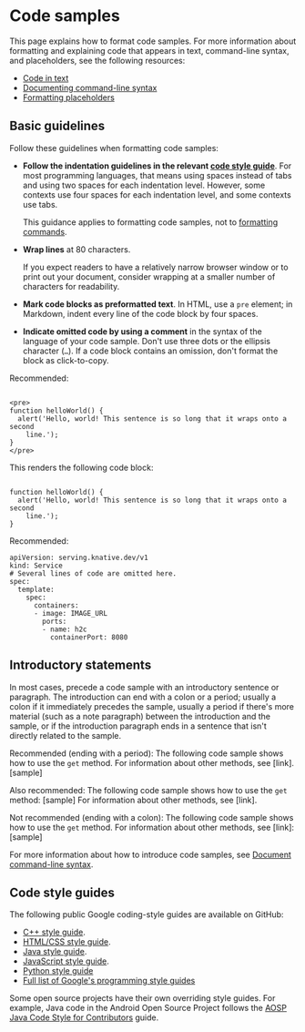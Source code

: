 


# Code samples  

This page explains how to format code samples. For more information about formatting and
explaining code that appears in text, command-line syntax, and placeholders, see the following
resources:

* [Code in text](/style/code-in-text)
* [Documenting command-line syntax](/style/code-syntax)
* [Formatting placeholders](/style/placeholders)

## Basic guidelines

Follow these guidelines when formatting code samples:

* **Follow the indentation guidelines in the relevant
  [code style guide](#coding)**. For most programming languages,
  that means using spaces instead of tabs and using two spaces for each indentation level.
  However, some contexts use four spaces for each indentation level, and some contexts use tabs.

  This guidance applies to formatting code samples, not to
  [formatting commands](/style/code-syntax#formatting-a-command).
* **Wrap lines** at 80 characters.

  If you expect readers to have a relatively narrow browser window or to print out your
  document, consider wrapping at a smaller number of characters for readability.
* **Mark code blocks as preformatted text**. In HTML, use a `pre` element;
  in Markdown, indent every line of the code block by four spaces.
* **Indicate omitted code by using a comment** in the syntax of the language of your code
  sample. Don't use three dots or the ellipsis character (`…`). If a code
  block contains an omission, don't format the block as click-to-copy.

Recommended:

```

<pre>
function helloWorld() {
  alert('Hello, world! This sentence is so long that it wraps onto a second
    line.');
}
</pre>

```

This renders the following code block:

```

function helloWorld() {
  alert('Hello, world! This sentence is so long that it wraps onto a second
    line.');
}

```

Recommended:

```
apiVersion: serving.knative.dev/v1
kind: Service
# Several lines of code are omitted here.
spec:
  template:
    spec:
      containers:
      - image: IMAGE_URL
        ports:
        - name: h2c
          containerPort: 8080
```

## Introductory statements

In most cases, precede a code sample with an introductory sentence or
paragraph. The introduction can end with a colon or a period; usually a colon if it
immediately precedes the sample, usually a period if there's more material (such
as a note paragraph) between the introduction and the sample, or if the
introduction paragraph ends in a sentence that isn't directly related to the
sample.

Recommended (ending with a period): The
following code sample shows how to use the `get` method. For
information about other methods, see [link]. [sample]

Also recommended: The following code
sample shows how to use the `get` method: [sample] For information about
other methods, see [link].

Not recommended (ending with a colon): The
following code sample shows how to use the `get` method. For
information about other methods, see [link]: [sample]

For more information about how to introduce code samples, see
[Document command-line syntax](/style/code-syntax).

## Code style guides

The following public Google coding-style guides are available on GitHub:

* [C++ style guide](https://google.github.io/styleguide/cppguide.html).
* [HTML/CSS style guide](https://google.github.io/styleguide/htmlcssguide.html).
* [Java style guide](https://google.github.io/styleguide/javaguide.html).
* [JavaScript style guide](https://google.github.io/styleguide/javascriptguide.xml).
* [Python style guide](https://google.github.io/styleguide/pyguide)
* [Full list of Google's programming style guides](https://google.github.io/styleguide/)

Some open source projects have their own overriding style guides. For
example, Java code in the Android Open Source Project follows the [AOSP Java Code
Style for Contributors](https://source.android.com/setup/contribute/code-style) guide.



